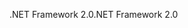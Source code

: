 <span data-ttu-id="193b2-101">.NET Framework 2.0</span><span class="sxs-lookup"><span data-stu-id="193b2-101">.NET Framework 2.0</span></span>